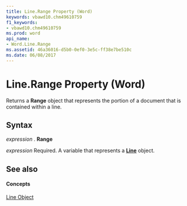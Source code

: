 ```yaml
---
title: Line.Range Property (Word)
keywords: vbawd10.chm49610759
f1_keywords:
- vbawd10.chm49610759
ms.prod: word
api_name:
- Word.Line.Range
ms.assetid: 46a36016-d5b0-0ef0-3e5c-ff38e7be510c
ms.date: 06/08/2017
---
```



# Line.Range Property (Word)

Returns a **Range** object that represents the portion of a document that is contained within a line.


## Syntax

 _expression_ . **Range**

 _expression_ Required. A variable that represents a **[Line](line-object-word.md)** object.


## See also


#### Concepts


[Line Object](line-object-word.md)

